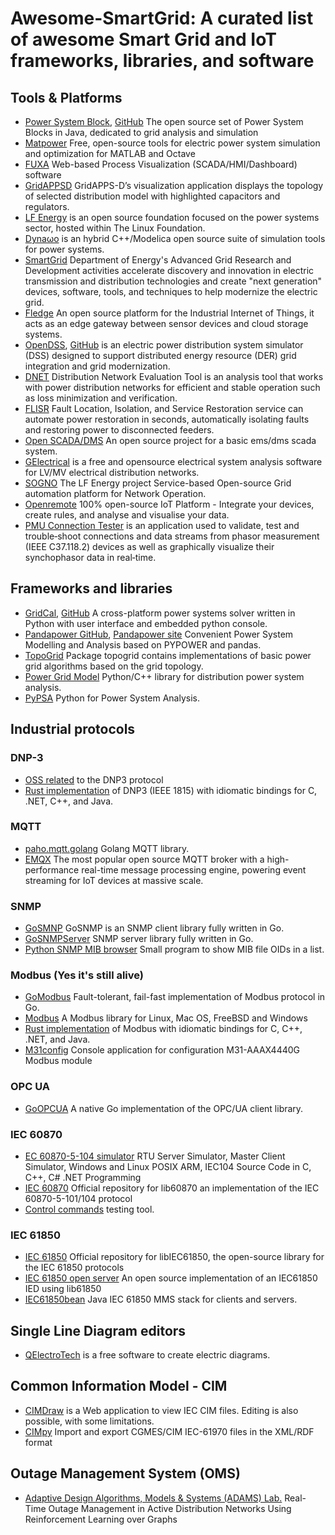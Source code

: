 # Awesome-SmartGrid: A curated list of awesome Smart Grid and IoT frameworks, libraries, and software

## Tools & Platforms
* [Power System Block](https://www.powsybl.org), [GitHub](https://github.com/powsybl) The open source set of Power System Blocks in Java, dedicated to grid analysis and simulation
* [Matpower](https://matpower.org) Free, open-source tools for electric power system simulation and optimization for MATLAB and Octave
* [FUXA](https://github.com/frangoteam/FUXA) Web-based Process Visualization (SCADA/HMI/Dashboard) software
* [GridAPPSD](https://github.com/GRIDAPPSD) GridAPPS-D’s visualization application displays the topology of selected distribution model with highlighted capacitors and regulators.
* [LF Energy](https://www.lfenergy.org) is an open source foundation focused on the power systems sector, hosted within The Linux Foundation.
* [Dynaωo](https://dynawo.github.io) is an hybrid C++/Modelica open source suite of simulation tools for power systems.
* [SmartGrid](https://www.smartgrid.gov) Department of Energy's Advanced Grid Research and Development activities accelerate discovery and innovation in electric transmission and distribution technologies and create "next generation" devices, software, tools, and techniques to help modernize the electric grid.
* [Fledge](https://github.com/fledge-iot) An open source platform for the Industrial Internet of Things, it acts as an edge gateway between sensor devices and cloud storage systems.
* [OpenDSS](https://www.epri.com/pages/sa/opendss), [GitHub](https://github.com/tshort/OpenDSS) is an electric power distribution system simulator (DSS) designed to support distributed energy resource (DER) grid integration and grid modernization.
* [DNET](https://github.com/takemaru/dnet) Distribution Network Evaluation Tool is an analysis tool that works with power distribution networks for efficient and stable operation such as loss minimization and verification.
* [FLISR](https://github.com/PVKonovalov/flisr) Fault Location, Isolation, and Service Restoration service can automate power restoration in seconds, automatically isolating faults and restoring power to disconnected feeders.
* [Open SCADA/DMS](https://github.com/robidev/open_scada_dms) An open source project for a basic ems/dms scada system.
* [GElectrical](https://github.com/manuvarkey/GElectrical) is a free and opensource electrical system analysis software for LV/MV electrical distribution networks.
* [SOGNO](https://github.com/sogno-platform) The LF Energy project Service-based Open-source Grid automation platform for Network Operation.
* [Openremote](https://github.com/openremote/openremote) 100% open-source IoT Platform - Integrate your devices, create rules, and analyse and visualise your data.
* [PMU Connection Tester](https://github.com/GridProtectionAlliance/PMUConnectionTester) is an application used to validate, test and trouble‐shoot connections and data streams from phasor measurement (IEEE C37.118.2) devices as well as graphically visualize their synchophasor data in real‐time.

## Frameworks and libraries
* [GridCal](https://www.advancedgridinsights.com/gridcal), [GitHub](https://github.com/SanPen/GridCal) A cross-platform power systems solver written in Python with user interface and embedded python console.
* [Pandapower GitHub](https://github.com/e2nIEE/pandapower), [Pandapower site](https://www.pandapower.org) Convenient Power System Modelling and Analysis based on PYPOWER and pandas.
* [TopoGrid](https://github.com/PVKonovalov/topogrid) Package topogrid contains implementations of basic power grid algorithms based on the grid topology.
* [Power Grid Model](https://github.com/PowerGridModel) Python/C++ library for distribution power system analysis.
* [PyPSA](https://github.com/PyPSA/PyPSA) Python for Power System Analysis.

## Industrial protocols
### DNP-3
* [OSS related](https://github.com/dnp3) to the DNP3 protocol
* [Rust implementation](https://github.com/stepfunc/dnp3) of DNP3 (IEEE 1815) with idiomatic bindings for C, .NET, C++, and Java.
### MQTT
* [paho.mqtt.golang](https://github.com/eclipse/paho.mqtt.golang) Golang MQTT library.
* [EMQX](https://www.emqx.com/en/downloads-and-install/broker) The most popular open source MQTT broker with a high-performance real-time message processing engine, powering event streaming for IoT devices at massive scale.
### SNMP
* [GoSMNP](https://github.com/gosnmp/gosnmp) GoSNMP is an SNMP client library fully written in Go. 
* [GoSNMPServer](https://github.com/slayercat/GoSNMPServer) SNMP server library fully written in Go.
* [Python SNMP MIB browser](https://github.com/markkuleinio/python-snmp-mib-browser) Small program to show MIB file OIDs in a list.
### Modbus (Yes it's still alive)
* [GoModbus](https://github.com/grid-x/modbus) Fault-tolerant, fail-fast implementation of Modbus protocol in Go.
* [Modbus](https://github.com/stephane/libmodbus) A Modbus library for Linux, Mac OS, FreeBSD and Windows
* [Rust implementation](https://github.com/stepfunc/rodbus) of Modbus with idiomatic bindings for C, C++, .NET, and Java.
* [M31config](https://github.com/PVKonovalov/m31config) Console application for configuration M31-AAAX4440G Modbus module
### OPC UA
* [GoOPCUA](https://github.com/gopcua/opcua) A native Go implementation of the OPC/UA client library.
### IEC 60870
* [EC 60870-5-104 simulator](https://github.com/FreyrSCADA/IEC-60870-5-104) RTU Server Simulator, Master Client Simulator, Windows and Linux POSIX ARM, IEC104 Source Code in C, C++, C# .NET Programming
* [IEC 60870](https://github.com/mz-automation/lib60870) Official repository for lib60870 an implementation of the IEC 60870-5-101/104 protocol
* [Control commands](https://github.com/PVKonovalov/iec104_client_control) testing tool.
### IEC 61850
* [IEC 61850](https://github.com/mz-automation/libiec61850) Official repository for libIEC61850, the open-source library for the IEC 61850 protocols
* [IEC 61850 open server](https://github.com/robidev/iec61850_open_server) An open source implementation of an IEC61850 IED using lib61850
* [IEC61850bean](https://github.com/beanit/iec61850bean) Java IEC 61850 MMS stack for clients and servers.

## Single Line Diagram editors
* [QElectroTech](https://qelectrotech.org) is a free software to create electric diagrams.

## Common Information Model - CIM
* [CIMDraw](https://github.com/danielePala/CIMDraw) is a Web application to view IEC CIM files. Editing is also possible, with some limitations.
* [CIMpy](https://github.com/sogno-platform/cimpy) Import and export CGMES/CIM IEC-61970 files in the XML/RDF format

## Outage Management System (OMS)
* [Adaptive Design Algorithms, Models & Systems (ADAMS) Lab.](https://github.com/adamslab-ub/Real-Time-Outage-Management-Active-DNR-GRL) Real-Time Outage Management in Active Distribution Networks Using Reinforcement Learning over Graphs
